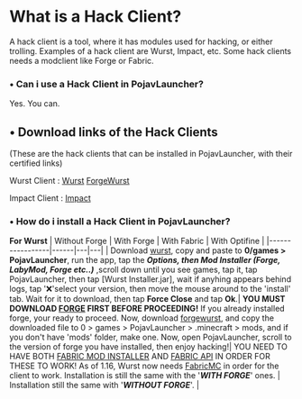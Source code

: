 # What is a Hack Client?

A hack client is a tool, where it has modules used for hacking, or either trolling. Examples of a hack client are Wurst, Impact, etc. Some hack clients needs a modclient like Forge or Fabric.

### • Can i use a Hack Client in PojavLauncher?

Yes. You can.

## • Download links of the Hack Clients
(These are the hack clients that can be installed in PojavLauncher, with their certified links)

Wurst Client : 
[Wurst](https://www.wurstclient.net/download/)
[ForgeWurst](https://forge.wurstclient.net/)

Impact Client :
[Impact](https://impactclient.net/download?platform=jar)

### • How do i install a Hack Client in PojavLauncher?
**For Wurst**
| Without Forge | With Forge | With Fabric | With Optifine |
|-----------------|------|---|---|
| Download [wurst](https://www.wurstclient.net/download/), copy and paste to **0/games > PojavLauncher**, run the app, tap the ***Options, then Mod Installer (Forge, LabyMod, Forge etc..)*** ,scroll down until you see games, tap it, tap PojavLauncher, then tap [Wurst Installer.jar], wait if anyhing appears behind logs, tap '❌'select your version, then move the mouse around to the 'install' tab. Wait for it to download, then tap **Force Close** and tap **Ok**.| **YOU MUST DOWNLOAD [FORGE](https://files.minecraftforge.net/) FIRST BEFORE PROCEEDING!** If you already installed forge, your ready to proceed. Now, download [forgewurst](https://forge.wurstclient.net/), and copy the downloaded file to 0 > games > PojavLauncher > .minecraft > mods, and if you don't have 'mods' folder, make one. Now, open PojavLauncher, scroll to the version of forge you have installed, then enjoy hacking!| YOU NEED TO HAVE BOTH [FABRIC MOD INSTALLER](https://fabricmc.net/use/) AND [FABRIC API](https://www.curseforge.com/minecraft/mc-mods/fabric-api) IN ORDER FOR THESE TO WORK! As of 1.16, Wurst now needs [FabricMC](https://fabricmc.net/) in order for the client to work. Installation is still the same with the '***WITH FORGE***' ones. | Installation still the same with '***WITHOUT FORGE***'. |
